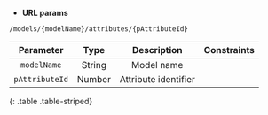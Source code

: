* **URL params**

`/models/{modelName}/attributes/{pAttributeId}`  

Parameter | Type | Description | Constraints  
:-------: | :--: | :---------: | :---------:  
`modelName` | String | Model name |   
`pAttributeId` | Number | Attribute identifier |   
{: .table .table-striped}

